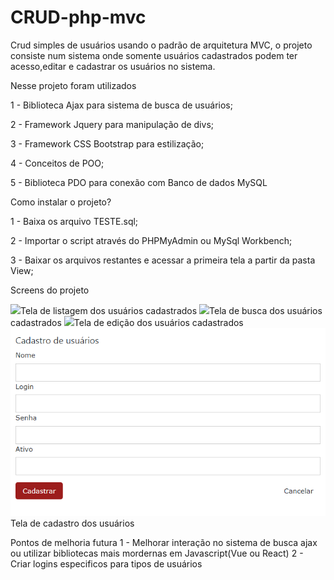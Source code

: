 # CRUD-php-mvc

Crud simples de usuários usando o padrão de arquitetura MVC, o projeto consiste num sistema onde somente usuários cadastrados podem ter acesso,editar e cadastrar os usuários no sistema.

<p>Nesse projeto foram utilizados</p>

1 - Biblioteca Ajax para sistema de busca de usuários;

2 - Framework Jquery para manipulação de divs;

3 - Framework CSS Bootstrap para estilização;

4 - Conceitos de POO;

5 - Biblioteca PDO para conexão com Banco de dados MySQL

<p>Como instalar o projeto?</p>

1 - Baixa os arquivo TESTE.sql;

2 - Importar o script através do PHPMyAdmin ou MySql Workbench;

3 - Baixar os arquivos restantes e acessar a primeira tela a partir da pasta View;


<p>Screens do projeto</p>

<img src="https://github.com/lucasmoore2k/CRUD-php-mvc/tree/main/crudmvc/screens/screen_search.png">Tela de listagem dos usuários cadastrados</img>
<img src="https://github.com/lucasmoore2k/CRUD-php-mvc/tree/main/crudmvc/screens/screen_searc2.png">Tela de busca dos usuários cadastrados</img>
<img src="https://github.com/lucasmoore2k/CRUD-php-mvc/tree/main/crudmvc/screens/screen_edit.png">Tela de edição dos usuários cadastrados</img>
<img src="https://github.com/lucasmoore2k/CRUD-php-mvc/blob/main/crudmvc/screens/screen_create.png">Tela de cadastro dos usuários</img>


<h7>Pontos de melhoria futura</h7>
1 - Melhorar interação no sistema de busca ajax ou utilizar bibliotecas mais mordernas em Javascript(Vue ou React)
2 - Criar logins especificos para tipos de usuários
